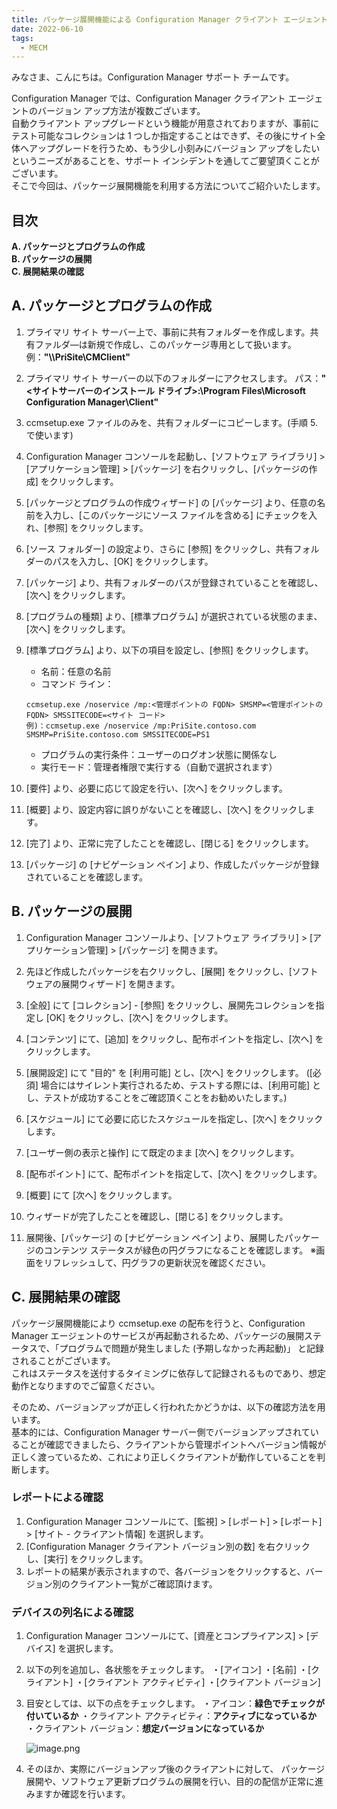 ```yaml
---
title: パッケージ展開機能による Configuration Manager クライアント エージェントのバージョンアップ方法
date: 2022-06-10
tags:
  - MECM
---
```


みなさま、こんにちは。Configuration Manager サポート チームです。  

Configuration Manager では、Configuration Manager クライアント エージェントのバージョン アップ方法が複数ございます。  
自動クライアント アップグレードという機能が用意されておりますが、事前にテスト可能なコレクションは 1 つしか指定することはできず、その後にサイト全体へアップグレードを行うため、もう少し小刻みにバージョン アップをしたいというニーズがあることを、サポート インシデントを通してご要望頂くことがございます。  
そこで今回は、パッケージ展開機能を利用する方法についてご紹介いたします。  

## 目次

**A. パッケージとプログラムの作成**  
**B. パッケージの展開**  
**C. 展開結果の確認**  

## A. パッケージとプログラムの作成

1. プライマリ サイト サーバー上で、事前に共有フォルダーを作成します。共有ファルダ―は新規で作成し、このパッケージ専用として扱います。
例：**"\\\PriSite\CMClient\"**  

2. プライマリ サイト サーバーの以下のフォルダーにアクセスします。
パス：**"<サイトサーバーのインストール ドライブ>:\Program Files\Microsoft Configuration Manager\Client"**

3. ccmsetup.exe ファイルのみを、共有フォルダーにコピーします。(手順 5. で使います)
4. Configuration Manager コンソールを起動し、[ソフトウェア ライブラリ] > [アプリケーション管理] > [パッケージ] を右クリックし、[パッケージの作成] をクリックします。
5. [パッケージとプログラムの作成ウィザード] の [パッケージ] より、任意の名前を入力し、[このパッケージにソース ファイルを含める] にチェックを入れ、[参照] をクリックします。
6. [ソース フォルダー] の設定より、さらに [参照] をクリックし、共有フォルダーのパスを入力し、[OK] をクリックします。
7. [パッケージ] より、共有フォルダーのパスが登録されていることを確認し、[次へ] をクリックします。
8. [プログラムの種類] より、[標準プログラム] が選択されている状態のまま、[次へ] をクリックします。
9. [標準プログラム] より、以下の項目を設定し、[参照] をクリックします。

    - 名前：任意の名前   
    - コマンド ライン：  

    ```command
    ccmsetup.exe /noservice /mp:<管理ポイントの FQDN> SMSMP=<管理ポイントの FQDN> SMSSITECODE=<サイト コード>
    例)：ccmsetup.exe /noservice /mp:PriSite.contoso.com SMSMP=PriSite.contoso.com SMSSITECODE=PS1
    ```

    - プログラムの実行条件：ユーザーのログオン状態に関係なし  
    - 実行モード：管理者権限で実行する（自動で選択されます）  

10. [要件] より、必要に応じて設定を行い、[次へ] をクリックします。
11. [概要] より、設定内容に誤りがないことを確認し、[次へ] をクリックします。
12. [完了] より、正常に完了したことを確認し、[閉じる] をクリックします。
13. [パッケージ] の [ナビゲーション ペイン] より、作成したパッケージが登録されていることを確認します。

## B. パッケージの展開

1. Configuration Manager コンソールより、[ソフトウェア ライブラリ] > [アプリケーション管理] > [パッケージ] を開きます。
2. 先ほど作成したパッケージを右クリックし、[展開] をクリックし、[ソフトウェアの展開ウィザード] を開きます。
3. [全般] にて [コレクション] - [参照] をクリックし、展開先コレクションを指定し [OK] をクリックし、[次へ] をクリックします。
4. [コンテンツ] にて、[追加] をクリックし、配布ポイントを指定し、[次へ] をクリックします。
5. [展開設定] にて "目的" を [利用可能] とし、[次へ] をクリックします。
([必須] 場合にはサイレント実行されるため、テストする際には、[利用可能] とし、テストが成功することをご確認頂くことをお勧めいたします。)

6. [スケジュール] にて必要に応じたスケジュールを指定し、[次へ] をクリックします。
7. [ユーザー側の表示と操作] にて既定のまま [次へ] をクリックします。
8. [配布ポイント] にて、配布ポイントを指定して、[次へ] をクリックします。
9. [概要] にて [次へ] をクリックします。
10. ウィザードが完了したことを確認し、[閉じる] をクリックします。
11. 展開後、[パッケージ] の [ナビゲーション ペイン] より、展開したパッケージのコンテンツ ステータスが緑色の円グラフになることを確認します。
※画面をリフレッシュして、円グラフの更新状況を確認ください。  

## C. 展開結果の確認

パッケージ展開機能により ccmsetup.exe の配布を行うと、Configuration Manager エージェントのサービスが再起動されるため、パッケージの展開ステータスで、「プログラムで問題が発生しました (予期しなかった再起動)」 と記録されることがございます。  
これはステータスを送付するタイミングに依存して記録されるものであり、想定動作となりますのでご留意ください。  

そのため、バージョンアップが正しく行われたかどうかは、以下の確認方法を用います。  
基本的には、Configuration Manager サーバー側でバージョンアップされていることが確認できましたら、クライアントから管理ポイントへバージョン情報が正しく渡っているため、これにより正しくクライアントが動作していることを判断します。  

### レポートによる確認

1. Configuration Manager コンソールにて、[監視] > [レポート] > [レポート] > [サイト - クライアント情報] を選択します。
2. [Configuration Manager クライアント バージョン別の数] を右クリックし、[実行] をクリックします。
3. レポートの結果が表示されますので、各バージョンをクリックすると、バージョン別のクライアント一覧がご確認頂けます。

### デバイスの列名による確認

1. Configuration Manager コンソールにて、[資産とコンプライアンス] > [デバイス] を選択します。
2. 以下の列を追加し、各状態をチェックします。
・[アイコン]
・[名前]
・[クライアント]
・[クライアント アクティビティ]
・[クライアント バージョン]

3. 目安としては、以下の点をチェックします。
・アイコン：**緑色でチェックが付いているか**
・クライアント アクティビティ：**アクティブになっているか**
・クライアント バージョン：**想定バージョンになっているか**

    ![image.png](./20220610_01/20220609-01_01.png)  

4. そのほか、実際にバージョンアップ後のクライアントに対して、
パッケージ展開や、ソフトウェア更新プログラムの展開を行い、目的の配信が正常に進みますか確認を行います。
